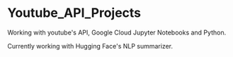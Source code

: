 # Youtube_API_Projects
Working with youtube's API, Google Cloud Jupyter Notebooks and Python.

Currently working with Hugging Face's NLP summarizer.
